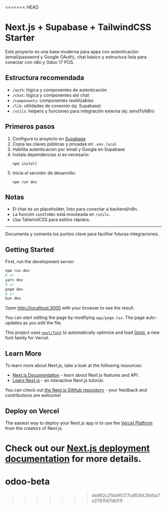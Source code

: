 <<<<<<< HEAD
# Next.js + Supabase + TailwindCSS Starter

Este proyecto es una base moderna para apps con autenticación (email/password y Google OAuth), chat básico y estructura lista para conectar con n8n y Odoo 17 POS.

## Estructura recomendada
- `/auth`: lógica y componentes de autenticación
- `/chat`: lógica y componentes del chat
- `/components`: componentes reutilizables
- `/lib`: utilidades de conexión (ej: Supabase)
- `/utils`: helpers y funciones para integración externa (ej: sendToN8n)

## Primeros pasos
1. Configura tu proyecto en [Supabase](https://supabase.com/)
2. Copia las claves públicas y privadas en `.env.local`
3. Habilita autenticación por email y Google en Supabase
4. Instala dependencias si es necesario:
   ```pwsh
   npm install
   ```
5. Inicia el servidor de desarrollo:
   ```pwsh
   npm run dev
   ```

## Notas
- El chat es un placeholder, listo para conectar a backend/n8n.
- La función `sendToN8n` está mockeada en `/utils`.
- Usa TailwindCSS para estilos rápidos.

---

Documenta y comenta los puntos clave para facilitar futuras integraciones.

## Getting Started

First, run the development server:

```bash
npm run dev
# or
yarn dev
# or
pnpm dev
# or
bun dev
```

Open [http://localhost:3000](http://localhost:3000) with your browser to see the result.

You can start editing the page by modifying `app/page.tsx`. The page auto-updates as you edit the file.

This project uses [`next/font`](https://nextjs.org/docs/app/building-your-application/optimizing/fonts) to automatically optimize and load [Geist](https://vercel.com/font), a new font family for Vercel.

## Learn More

To learn more about Next.js, take a look at the following resources:

- [Next.js Documentation](https://nextjs.org/docs) - learn about Next.js features and API.
- [Learn Next.js](https://nextjs.org/learn) - an interactive Next.js tutorial.

You can check out [the Next.js GitHub repository](https://github.com/vercel/next.js) - your feedback and contributions are welcome!

## Deploy on Vercel

The easiest way to deploy your Next.js app is to use the [Vercel Platform](https://vercel.com/new?utm_medium=default-template&filter=next.js&utm_source=create-next-app&utm_campaign=create-next-app-readme) from the creators of Next.js.

Check out our [Next.js deployment documentation](https://nextjs.org/docs/app/building-your-application/deploying) for more details.
=======
# odoo-beta
>>>>>>> 4e982c21bb95177c4f09429d0a7e2761567db51f
